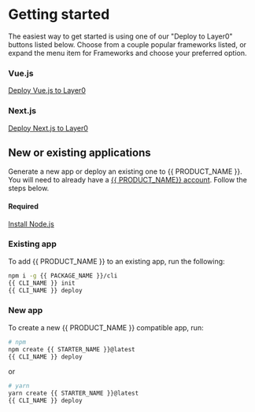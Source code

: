 # Getting started

The easiest way to get started is using one of our "Deploy to Layer0" buttons listed below. Choose from a couple popular frameworks listed, or expand the menu item for Frameworks and choose your preferred option.

### Vue.js

[Deploy Vue.js to Layer0](https://app.layer0.co/deploy?repo=https%3A%2F%2Fgithub.com%2Flayer0-docs%2Fstatic-vuejs-example&button&deploy)

### Next.js

[Deploy Next.js to Layer0](https://app.layer0.co/deploy?repo=https%3A%2F%2Fgithub.com%2Flayer0-docs%2Flayer0-nextjs-example&button&deploy)

## New or existing applications

Generate a new app or deploy an existing one to {{ PRODUCT_NAME }}. You will need to already have a [{{ PRODUCT_NAME}} account](https://app.layer0.co/signup). Follow the steps below.

#### Required

[Install Node.js](/guides/install-nodejs)

### Existing app

To add {{ PRODUCT_NAME }} to an existing app, run the following:

```bash
npm i -g {{ PACKAGE_NAME }}/cli
{{ CLI_NAME }} init
{{ CLI_NAME }} deploy
```

### New app

To create a new {{ PRODUCT_NAME }} compatible app, run:

```bash
# npm
npm create {{ STARTER_NAME }}@latest
{{ CLI_NAME }} deploy
```

or

```bash
# yarn
yarn create {{ STARTER_NAME }}@latest
{{ CLI_NAME }} deploy
```
